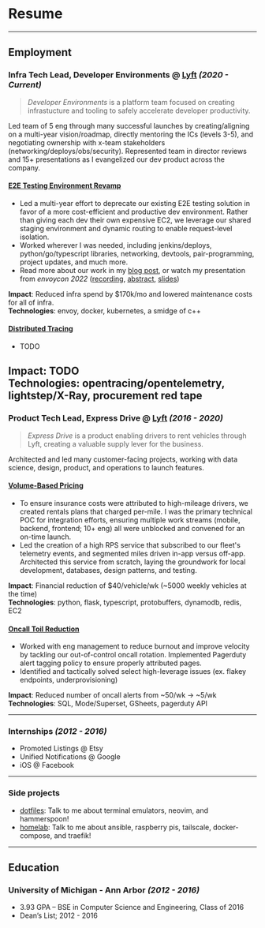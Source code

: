 <style>
    .md-grid {
      max-width: 960px;
    }
</style>
# Resume
---

## Employment


### **Infra Tech Lead, Developer Environments** @ [Lyft](https://lyft.com) *(2020 - Current)*

> *Developer Environments* is a platform team focused on creating infrastucture and tooling to safely accelerate developer productivity.

Led team of 5 eng through many successful launches by creating/aligning on a multi-year vision/roadmap, directly mentoring the ICs (levels 3-5), and negotiating ownership with x-team stakeholders (networking/deploys/obs/security). 
Represented team in director reviews and 15+ presentations as I evangelized our dev product across the company.

#### <u>E2E Testing Environment Revamp</u>
* Led a multi-year effort to deprecate our existing E2E testing solution in favor of a more cost-efficient and productive dev environment. 
Rather than giving each dev their own expensive EC2, we leverage our shared staging environment and dynamic routing to enable request-level isolation. 
* Worked wherever I was needed, including jenkins/deploys, python/go/typescript libraries, networking, devtools, pair-programming, project updates, and much more.
* Read more about our work in my [blog post](https://eng.lyft.com/scaling-productivity-on-microservices-at-lyft-part-3-extending-our-envoy-mesh-with-staging-fdaafafca82f), or watch my presentation from _envoycon 2022_ ([recording](https://www.youtube.com/watch?v=p9dYr23MVv0), [abstract](https://envoyconna22.sched.com/event/1AO5k), [slides](assets/envoycon2022.pdf))

**Impact**: Reduced infra spend by $170k/mo and lowered maintenance costs for all of infra.<br/>
**Technologies**: envoy, docker, kubernetes, a smidge of c++

#### <u>Distributed Tracing</u>
* TODO 

**Impact**: TODO <br/>
**Technologies**: opentracing/opentelemetry, lightstep/X-Ray, procurement red tape
---
### **Product Tech Lead, Express Drive** @ [Lyft](https://lyft.com) *(2016 - 2020)*

> *Express Drive* is a product enabling drivers to rent vehicles through Lyft, creating a valuable supply lever for the business.


Architected and led many customer-facing projects, working with data science, design, product, and operations to launch features.

#### <u>Volume-Based Pricing</u>

* To ensure insurance costs were attributed to high-mileage drivers, we created rentals plans that charged per-mile.
I was the primary technical POC for integration efforts, ensuring multiple work streams (mobile, backend, frontend; 10+ eng) all were unblocked and convened for an on-time launch.
* Led the creation of a high RPS service that subscribed to our fleet's telemetry events, and segmented miles driven in-app versus off-app.
Architected this service from scratch, laying the groundwork for local development, databases, design patterns, and testing.

**Impact**: Financial reduction of $40/vehicle/wk (~5000 weekly vehicles at the time)<br/>
**Technologies**: python, flask, typescript, protobuffers, dynamodb, redis, EC2

#### <u>Oncall Toil Reduction</u>

* Worked with eng management to reduce burnout and improve velocity by tackling our out-of-control oncall rotation.
Implemented Pagerduty alert tagging policy to ensure properly attributed pages.
* Identified and tactically solved select high-leverage issues (ex. flakey endpoints, underprovisioning)

**Impact**: Reduced number of oncall alerts from ~50/wk → ~5/wk <br/>
**Technologies**: SQL, Mode/Superset, GSheets, pagerduty API

---
### **Internships** *(2012 - 2016)*

* Promoted Listings @ Etsy
* Unified Notifications @ Google
* iOS @ Facebook

---
### **Side projects**
* <u>[dotfiles](https://github.com/matthewgrossman/dotfiles)</u>: Talk to me about terminal emulators, neovim, and hammerspoon!
* <u>homelab</u>: Talk to me about ansible, raspberry pis, tailscale, docker-compose, and traefik!

---
## Education
### **University of Michigan - Ann Arbor** *(2012 - 2016)*
* 3.93 GPA – BSE in Computer Science and Engineering, Class of 2016
* Dean’s List; 2012 - 2016
